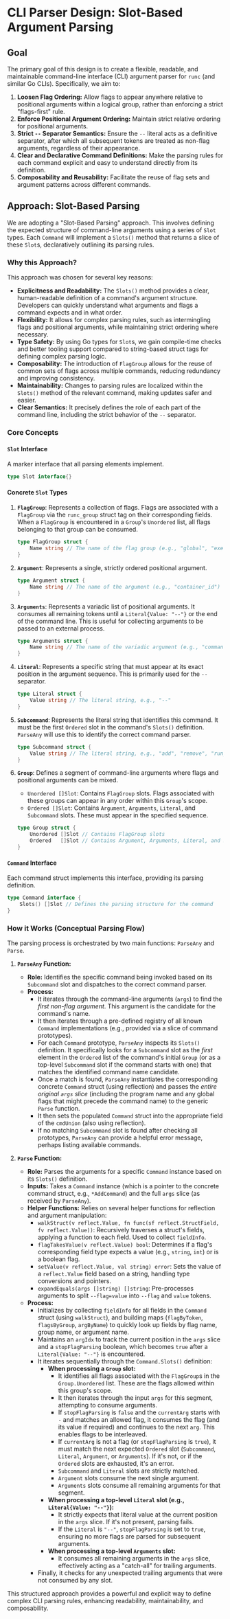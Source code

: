 # CLI Parser Design: Slot-Based Argument Parsing

## Goal

The primary goal of this design is to create a flexible, readable, and maintainable command-line interface (CLI) argument parser for `runc` (and similar Go CLIs). Specifically, we aim to:

1.  **Loosen Flag Ordering:** Allow flags to appear anywhere relative to positional arguments within a logical group, rather than enforcing a strict "flags-first" rule.
2.  **Enforce Positional Argument Ordering:** Maintain strict relative ordering for positional arguments.
3.  **Strict `--` Separator Semantics:** Ensure the `--` literal acts as a definitive separator, after which all subsequent tokens are treated as non-flag arguments, regardless of their appearance.
4.  **Clear and Declarative Command Definitions:** Make the parsing rules for each command explicit and easy to understand directly from its definition.
5.  **Composability and Reusability:** Facilitate the reuse of flag sets and argument patterns across different commands.

## Approach: Slot-Based Parsing

We are adopting a "Slot-Based Parsing" approach. This involves defining the expected structure of command-line arguments using a series of `Slot` types. Each `Command` will implement a `Slots()` method that returns a slice of these `Slot`s, declaratively outlining its parsing rules.

### Why this Approach?

This approach was chosen for several key reasons:

*   **Explicitness and Readability:** The `Slots()` method provides a clear, human-readable definition of a command's argument structure. Developers can quickly understand what arguments and flags a command expects and in what order.
*   **Flexibility:** It allows for complex parsing rules, such as intermingling flags and positional arguments, while maintaining strict ordering where necessary.
*   **Type Safety:** By using Go types for `Slot`s, we gain compile-time checks and better tooling support compared to string-based struct tags for defining complex parsing logic.
*   **Composability:** The introduction of `FlagGroup` allows for the reuse of common sets of flags across multiple commands, reducing redundancy and improving consistency.
*   **Maintainability:** Changes to parsing rules are localized within the `Slots()` method of the relevant command, making updates safer and easier.
*   **Clear Semantics:** It precisely defines the role of each part of the command line, including the strict behavior of the `--` separator.

### Core Concepts

#### `Slot` Interface

A marker interface that all parsing elements implement.

```go
type Slot interface{}
```

#### Concrete `Slot` Types

1.  **`FlagGroup`**: Represents a collection of flags. Flags are associated with a `FlagGroup` via the `runc_group` struct tag on their corresponding fields. When a `FlagGroup` is encountered in a `Group`'s `Unordered` list, all flags belonging to that group can be consumed.

    ```go
    type FlagGroup struct {
        Name string // The name of the flag group (e.g., "global", "exec_flags")
    }
    ```

2.  **`Argument`**: Represents a single, strictly ordered positional argument.

    ```go
    type Argument struct {
        Name string // The name of the argument (e.g., "container_id")
    }
    ```

3.  **`Arguments`**: Represents a variadic list of positional arguments. It consumes all remaining tokens until a `Literal{Value: "--"}` or the end of the command line. This is useful for collecting arguments to be passed to an external process.

    ```go
    type Arguments struct {
        Name string // The name of the variadic argument (e.g., "command_args")
    }
    ```

4.  **`Literal`**: Represents a specific string that must appear at its exact position in the argument sequence. This is primarily used for the `--` separator.

    ```go
    type Literal struct {
        Value string // The literal string, e.g., "--"
    }
    ```

5.  **`Subcommand`**: Represents the literal string that identifies this command. It must be the first `Ordered` slot in the command's `Slots()` definition. `ParseAny` will use this to identify the correct command parser.

    ```go
    type Subcommand struct {
        Value string // The literal string, e.g., "add", "remove", "run_command"
    }
    ```

6.  **`Group`**: Defines a segment of command-line arguments where flags and positional arguments can be mixed.

    *   `Unordered []Slot`: Contains `FlagGroup` slots. Flags associated with these groups can appear in any order within this `Group`'s scope.
    *   `Ordered []Slot`: Contains `Argument`, `Arguments`, `Literal`, and `Subcommand` slots. These must appear in the specified sequence.

    ```go
    type Group struct {
        Unordered []Slot // Contains FlagGroup slots
        Ordered   []Slot // Contains Argument, Arguments, Literal, and Subcommand slots in strict sequence
    }
    ```

#### `Command` Interface

Each command struct implements this interface, providing its parsing definition.

```go
type Command interface {
    Slots() []Slot // Defines the parsing structure for the command
}
```

### How it Works (Conceptual Parsing Flow)

The parsing process is orchestrated by two main functions: `ParseAny` and `Parse`.

1.  **`ParseAny` Function:**
    *   **Role:** Identifies the specific command being invoked based on its `Subcommand` slot and dispatches to the correct command parser.
    *   **Process:**
        *   It iterates through the command-line arguments (`args`) to find the *first non-flag argument*. This argument is the candidate for the command's name.
        *   It then iterates through a pre-defined registry of all known `Command` implementations (e.g., provided via a slice of command prototypes).
        *   For each `Command` prototype, `ParseAny` inspects its `Slots()` definition. It specifically looks for a `Subcommand` slot as the *first* element in the `Ordered` list of the command's initial `Group` (or as a top-level `Subcommand` slot if the command starts with one) that matches the identified command name candidate.
        *   Once a match is found, `ParseAny` instantiates the corresponding concrete `Command` struct (using reflection) and passes the *entire original `args` slice* (including the program name and any global flags that might precede the command name) to the generic `Parse` function.
        *   It then sets the populated `Command` struct into the appropriate field of the `cmdUnion` (also using reflection).
        *   If no matching `Subcommand` slot is found after checking all prototypes, `ParseAny` can provide a helpful error message, perhaps listing available commands.

2.  **`Parse` Function:**
    *   **Role:** Parses the arguments for a specific `Command` instance based on its `Slots()` definition.
    *   **Inputs:** Takes a `Command` instance (which is a pointer to the concrete command struct, e.g., `*AddCommand`) and the full `args` slice (as received by `ParseAny`).
    *   **Helper Functions:** Relies on several helper functions for reflection and argument manipulation:
        *   `walkStruct(v reflect.Value, fn func(sf reflect.StructField, fv reflect.Value))`: Recursively traverses a struct's fields, applying a function to each field. Used to collect `fieldInfo`.
        *   `flagTakesValue(v reflect.Value) bool`: Determines if a flag's corresponding field type expects a value (e.g., `string`, `int`) or is a boolean flag.
        *   `setValue(v reflect.Value, val string) error`: Sets the value of a `reflect.Value` field based on a string, handling type conversions and pointers.
        *   `expandEquals(args []string) []string`: Pre-processes arguments to split `--flag=value` into `--flag` and `value` tokens.
    *   **Process:**
        *   Initializes by collecting `fieldInfo` for all fields in the `Command` struct (using `walkStruct`), and building maps (`flagByToken`, `flagsByGroup`, `argByName`) to quickly look up fields by flag name, group name, or argument name.
        *   Maintains an `argIdx` to track the current position in the `args` slice and a `stopFlagParsing` boolean, which becomes `true` after a `Literal{Value: "--"}` is encountered.
        *   It iterates sequentially through the `Command.Slots()` definition:
            *   **When processing a `Group` slot:**
                *   It identifies all flags associated with the `FlagGroup`s in the `Group.Unordered` list. These are the flags allowed within this group's scope.
                *   It then iterates through the input `args` for this segment, attempting to consume arguments.
                *   If `stopFlagParsing` is `false` and the `currentArg` starts with `-` and matches an allowed flag, it consumes the flag (and its value if required) and continues to the next `arg`. This enables flags to be interleaved.
                *   If `currentArg` is not a flag (or `stopFlagParsing` is `true`), it must match the next expected `Ordered` slot (`Subcommand`, `Literal`, `Argument`, or `Arguments`). If it's not, or if the `Ordered` slots are exhausted, it's an error.
                *   `Subcommand` and `Literal` slots are strictly matched.
                *   `Argument` slots consume the next single argument.
                *   `Arguments` slots consume all remaining arguments for that segment.
            *   **When processing a top-level `Literal` slot (e.g., `Literal{Value: "--"}`):**
                *   It strictly expects that literal value at the current position in the `args` slice. If it's not present, parsing fails.
                *   If the `Literal` is `"--"`, `stopFlagParsing` is set to `true`, ensuring no more flags are parsed for subsequent arguments.
            *   **When processing a top-level `Arguments` slot:**
                *   It consumes all remaining arguments in the `args` slice, effectively acting as a "catch-all" for trailing arguments.
        *   Finally, it checks for any unexpected trailing arguments that were not consumed by any slot.

This structured approach provides a powerful and explicit way to define complex CLI parsing rules, enhancing readability, maintainability, and composability.
